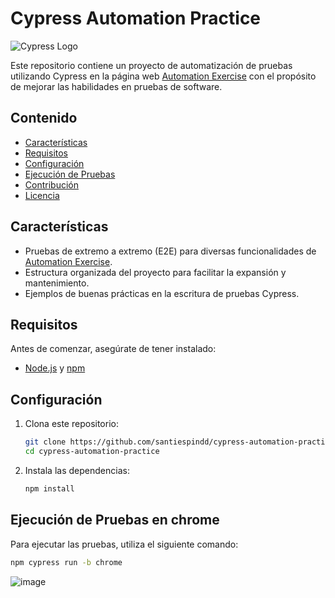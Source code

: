 # Cypress Automation Practice

![Cypress Logo](https://www.cypress.io/_astro/navbar-brand.0d71ff96.svg)


Este repositorio contiene un proyecto de automatización de pruebas utilizando Cypress en la página web [Automation Exercise](https://automationexercise.com/) con el propósito de mejorar las habilidades en pruebas de software.

## Contenido

- [Características](#características)
- [Requisitos](#requisitos)
- [Configuración](#configuración)
- [Ejecución de Pruebas](#ejecución-de-pruebas)
- [Contribución](#contribución)
- [Licencia](#licencia)

## Características

- Pruebas de extremo a extremo (E2E) para diversas funcionalidades de [Automation Exercise]([[http://automationpractice.com/index.php](https://automationexercise.com/)](https://automationexercise.com/)).
- Estructura organizada del proyecto para facilitar la expansión y mantenimiento.
- Ejemplos de buenas prácticas en la escritura de pruebas Cypress.

## Requisitos

Antes de comenzar, asegúrate de tener instalado:

- [Node.js](https://nodejs.org/) y [npm](https://www.npmjs.com/)

## Configuración

1. Clona este repositorio:

    ```bash
    git clone https://github.com/santiespindd/cypress-automation-practice.git
    cd cypress-automation-practice
    ```

2. Instala las dependencias:

    ```bash
    npm install
    ```

## Ejecución de Pruebas en chrome

Para ejecutar las pruebas, utiliza el siguiente comando:

```bash
npm cypress run -b chrome
```

![image](https://github.com/santiespindd/cypress-automation-practice/assets/45414992/9266c633-d6e8-4ba5-bfa3-bc39470e66d9)

